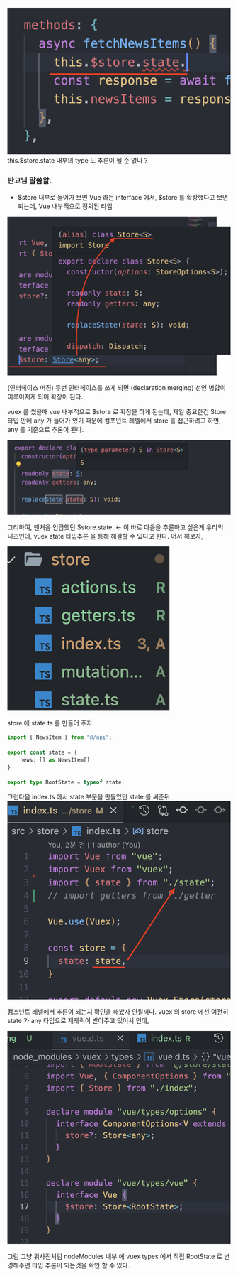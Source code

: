 ![image](./assets/1.png)
this.$store.state 내부의 type 도 추론이 될 순 없나 ?

### 판교님 말씀왈.
- $store 내부로 들어가 보면 Vue 라는 interface 에서, $store 를 확장했다고 보면 되는데, Vue 내부적으로 정의된 타입

![image](./assets/2.png)

(인터페이스 머징) 두번 인터페이스를 쓰게 되면 (declaration merging) 선언 병합이 이루어지게 되어 확장이 된다.

vuex 를 썼을때 vue 내부적으로 $store 로 확장을 하게 된는데, 제일 중요한건 Store 타입 안에 any 가 들어가 있기 때문에 컴포넌트 레벨에서 store 를 접근하려고 하면, any 를 기준으로 추론이 된다.
  
![image](./assets/3.png)

그리하여, 맨처음 언급했던
$store.state. <- 이 바로 다음을 추론하고 싶은게 우리의 니즈인데, vuex state 타입추론 을 통해 해결할 수 있다고 한다. 어서 해보자,

![image](./assets/4.png)

store 에 state.ts 를 만들어 주자.

```ts
import { NewsItem } from "@/api";

export const state = {
    news: [] as NewsItem[]
}

export type RootState = typeof state;
```

그런다음 index.ts 에서 state 부분을 만들었던 state 를 써준뒤
![image](./assets/6.png)

컴포넌트 레벨에서 추론이 되는지 확인을 해봤자 안될꺼다.
vuex 의 store 에선 여전히 state 가 any 타입으로 제레릭이 받아주고 있어서 인데,

![image](./assets/7.png)

그럼 그냥 위사진처럼 nodeModules 내부 에 vuex types 에서 직접 RootState 로 변경해주면 타입 추론이 되는것을 확인 할 수 있다.
